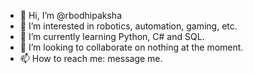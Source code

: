 - 👋 Hi, I’m @rbodhipaksha
- 👀 I’m interested in robotics, automation, gaming, etc.
- 🌱 I’m currently learning Python, C# and SQL.
- 💞️ I’m looking to collaborate on nothing at the moment.
- 📫 How to reach me: message me.

<!---
rbodhipaksha/rbodhipaksha is a ✨ special ✨ repository because its `README.md` (this file) appears on your GitHub profile.
You can click the Preview link to take a look at your changes.
--->
